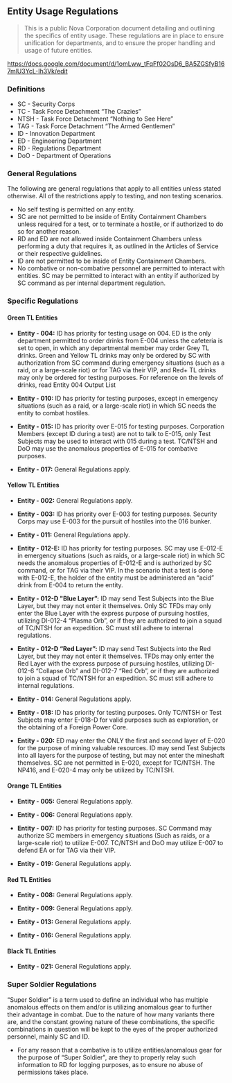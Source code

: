## Entity Usage Regulations

>This is a public Nova Corporation document detailing and outlining the specifics of entity usage. These regulations are in place to ensure unification for departments, and to ensure the proper handling and usage of future entities.

https://docs.google.com/document/d/1omLww_tFqFf02OsD6_BA5ZGSfyB167mlU3YcL-Ih3Vk/edit

### Definitions
* SC - Security Corps 
* TC - Task Force Detachment “The Crazies”
* NTSH - Task Force Detachment “Nothing to See Here”
* TAG - Task Force Detachment “The Armed Gentlemen”
* ID - Innovation Department
* ED - Engineering Department
* RD - Regulations Department
* DoO - Department of Operations


### General Regulations
The following are general regulations that apply to all entities unless stated otherwise.  All of the restrictions apply to testing, and non testing scenarios.
* No self testing is permitted on any entity.
* SC are not permitted to be inside of Entity Containment Chambers unless required for a test, or to terminate a hostile, or if authorized to do so for another reason.
* RD and ED are not allowed inside Containment Chambers unless performing a duty that requires it, as outlined in the Articles of Service or their respective guidelines.
* ID are not permitted to be inside of Entity Containment Chambers.
* No combative or non-combative personnel are permitted to interact with entities. SC may be permitted to interact with an entity if authorized by SC command as per internal department regulation.


### Specific Regulations

#### Green TL Entities

* **Entity - 004:** ID has priority for testing usage on 004. ED is the only department permitted to order drinks from E-004 unless the cafeteria is set to open, in which any departmental member may order Grey TL drinks. Green and Yellow TL drinks may only be ordered by SC with authorization from SC command during emergency situations (such as a raid, or a large-scale riot) or for TAG via their VIP, and Red+ TL drinks may only be ordered for testing purposes. For reference on the levels of drinks, read Entity 004 Output List

* **Entity - 010:** ID has priority for testing purposes, except in emergency situations (such as a raid, or a large-scale riot) in which SC needs the entity to combat hostiles.

* **Entity - 015:** ID has priority over E-015 for testing purposes. Corporation Members (except ID during a test) are not to talk to E-015, only Test Subjects may be used to interact with 015 during a test. TC/NTSH and DoO may use the anomalous properties of E-015 for combative purposes.

* **Entity - 017:** General Regulations apply.


#### Yellow TL Entities

* **Entity - 002:** General Regulations apply.

* **Entity - 003:** ID has priority over E-003 for testing purposes. Security Corps may use E-003 for the pursuit of hostiles into the 016 bunker.

* **Entity - 011:** General Regulations apply.

* **Entity - 012-E:** ID has priority for testing purposes. SC may use E-012-E in emergency situations (such as raids, or a large-scale riot) in which SC needs the anomalous properties of E-012-E and is authorized by SC command, or for TAG via their VIP. In the scenario that a test is done with E-012-E, the holder of the entity must be administered an “acid” drink from E-004 to return the entity.

* **Entity - 012-D "Blue Layer”:** ID may send Test Subjects into the Blue Layer, but they may not enter it themselves. Only SC TFDs may only enter the Blue Layer with the express purpose of pursuing hostiles, utilizing DI-012-4 “Plasma Orb”, or if they are authorized to join a squad of TC/NTSH for an expedition. SC must still adhere to internal regulations.

* **Entity - 012-D “Red Layer”:** ID may send Test Subjects into the Red Layer, but they may not enter it themselves. TFDs may only enter the Red Layer with the express purpose of pursuing hostiles, utilizing DI-012-6 “Collapse Orb” and DI-012-7 “Red Orb”, or if they are authorized to join a squad of TC/NTSH for an expedition. SC must still adhere to internal regulations.

* **Entity - 014:** General Regulations apply.

* **Entity - 018:** ID has priority for testing purposes. Only TC/NTSH or Test Subjects may enter E-018-D for valid purposes such as exploration, or the obtaining of a Foreign Power Core.

* **Entity - 020:** ED may enter the ONLY the first and second layer of E-020 for the purpose of mining valuable resources. ID may send Test Subjects into all layers for the purpose of testing, but may not enter the mineshaft themselves. SC are not permitted in E-020, except for TC/NTSH. The NP416, and E-020-4 may only be utilized by TC/NTSH.


#### Orange TL Entities

* **Entity - 005:** General Regulations apply. 

* **Entity - 006:** General Regulations apply.

* **Entity - 007:** ID has priority for testing purposes. SC Command may authorize SC members in emergency situations (Such as raids, or a large-scale riot) to utilize E-007. TC/NTSH and DoO may utilize E-007 to defend EA or for TAG via their VIP. 

* **Entity - 019:** General Regulations apply.


#### Red TL Entities

* **Entity - 008:** General Regulations apply.

* **Entity - 009:** General Regulations apply.

* **Entity - 013:** General Regulations apply.

* **Entity - 016:** General Regulations apply.


#### Black TL Entities

* **Entity - 021:** General Regulations apply.


### Super Soldier Regulations
“Super Soldier” is a term used to define an individual who has multiple anomalous effects on them and/or is utilizing anomalous gear to further their advantage in combat. Due to the nature of how many variants there are, and the constant growing nature of these combinations, the specific combinations in question will be kept to the eyes of the proper authorized personnel, mainly SC and ID.

* For any reason that a combative is to utilize entities/anomalous gear for the purpose of “Super Soldier", are they to properly relay such information to RD for logging purposes, as to ensure no abuse of permissions takes place.
